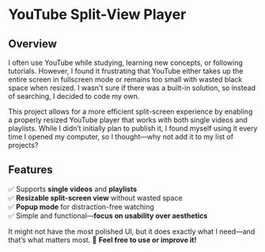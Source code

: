 # YouTube Split-View Player
## Overview
I often use YouTube while studying, learning new concepts, or following tutorials. However, I found it frustrating that YouTube either takes up the entire screen in fullscreen mode or remains too small with wasted black space when resized. I wasn't sure if there was a built-in solution, so instead of searching, I decided to code my own.

This project allows for a more efficient split-screen experience by enabling a properly resized YouTube player that works with both single videos and playlists. While I didn’t initially plan to publish it, I found myself using it every time I opened my computer, so I thought—why not add it to my list of projects?
## Features  
✅ Supports **single videos** and **playlists**  
✅ **Resizable split-screen view** without wasted space  
✅ **Popup mode** for distraction-free watching  
✅ Simple and functional—**focus on usability over aesthetics** 

It might not have the most polished UI, but it does exactly what I need—and that’s what matters most.
🔹 **Feel free to use or improve it!**  
